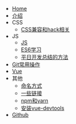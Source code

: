 * [Home](/)
* [介绍](docs/introduce.md)
* CSS
  * [CSS兼容和hack相关](docs/css/兼容和hack相关.md)
* JS
  * [JS](docs/JS/JS.md)
  * [ES6学习](docs/JS/ES6学习.md)
  * [平日开发总结的方法](docs/JS/平日开发总结的方法.md)
* [Git常用操作](docs/git/git常用操作.md)
* [Vue](docs/vue/index.md)
* 其他
  * [命名方式](docs/other/命名方式.md)
  * [一些链接](docs/other/一些链接.md)
  * [npm和yarn](docs/other/npm和yarn.md)
  * [安装vue-devtools](docs/other/安装vue-devtools.md)
* [Github](https://github.com/hanz520/notebook)
